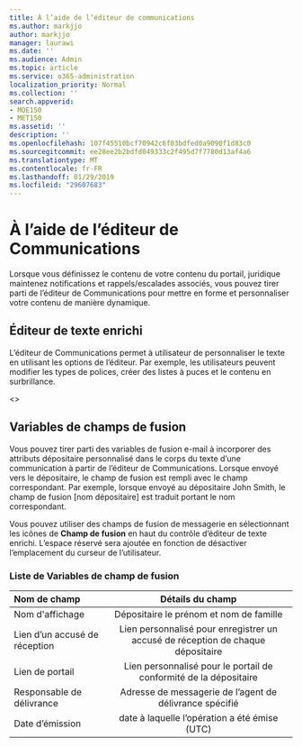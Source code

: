 ```yaml
---
title: À l’aide de l’éditeur de communications
ms.author: markjjo
author: markjjo
manager: laurawi
ms.date: ''
ms.audience: Admin
ms.topic: article
ms.service: o365-administration
localization_priority: Normal
ms.collection: ''
search.appverid:
- MOE150
- MET150
ms.assetid: ''
description: ''
ms.openlocfilehash: 107f45510bcf70942c6f03bdfed0a9090f1d83c0
ms.sourcegitcommit: ee28ee2b2bdfd049333c2f495d7f7780d13af4a6
ms.translationtype: MT
ms.contentlocale: fr-FR
ms.lasthandoff: 01/29/2019
ms.locfileid: "29607683"
---
```

# <a name="using-the-communications-editor"></a>À l’aide de l’éditeur de Communications
Lorsque vous définissez le contenu de votre contenu du portail, juridique maintenez notifications et rappels/escalades associés, vous pouvez tirer parti de l’éditeur de Communications pour mettre en forme et personnaliser votre contenu de manière dynamique.

## <a name="rich-text-editor"></a>Éditeur de texte enrichi 

L’éditeur de Communications permet à utilisateur de personnaliser le texte en utilisant les options de l’éditeur. Par exemple, les utilisateurs peuvent modifier les types de polices, créer des listes à puces et le contenu en surbrillance. 

<<include screenshot>>

## <a name="merge-field-variables"></a>Variables de champs de fusion

Vous pouvez tirer parti des variables de fusion e-mail à incorporer des attributs dépositaire personnalisé dans le corps du texte d’une communication à partir de l’éditeur de Communications. Lorsque envoyé vers le dépositaire, le champ de fusion est rempli avec le champ correspondant. Par exemple, lorsque envoyé au dépositaire John Smith, le champ de fusion [nom dépositaire] est traduit portant le nom correspondant. 

Vous pouvez utiliser des champs de fusion de messagerie en sélectionnant les icônes de **Champ de fusion** en haut du contrôle d’éditeur de texte enrichi. L’espace réservé sera ajoutée en fonction de désactiver l’emplacement du curseur de l’utilisateur. 

### <a name="list-of-merge-field-variables"></a>Liste de Variables de champ de fusion
| Nom de champ                  | Détails du champ | 
| :------------------- | :-------------------: |
| Nom d'affichage  | Dépositaire le prénom et nom de famille | 
| Lien d’un accusé de réception                 | Lien personnalisé pour enregistrer un accusé de réception de chaque dépositaire                 |
| Lien de portail     | Lien personnalisé pour le portail de conformité de la dépositaire                 |
| Responsable de délivrance                   | Adresse de messagerie de l’agent de délivrance spécifié                   |
| Date d’émission                   | date à laquelle l’opération a été émise (UTC)              |